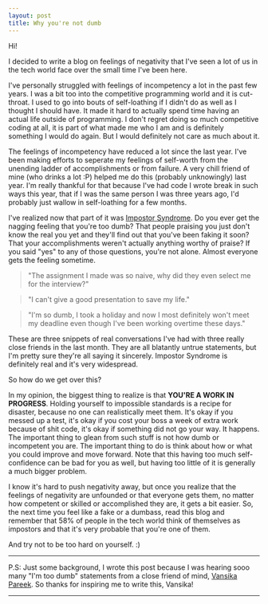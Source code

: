 ```yaml
---
layout: post
title: Why you're not dumb
---
```


Hi!

I decided to write a blog on feelings of negativity that I've seen a lot of us in
the tech world face over the small time I've been here.

I've personally struggled with feelings of incompetency a lot in the past few years.
I was a bit too into the competitive programming world and it is cut-throat. I used
to go into bouts of self-loathing if I didn't do as well as I thought I should have.
It made it hard to actually spend time having an actual life outside of programming.
I don't regret doing so much competitive coding at all, it is part of what made me who I am and
is definitely something I would do again. But I would definitely not care as much about it.

The feelings of incompetency have reduced a lot since the last year. I've been making efforts
to seperate my feelings of self-worth from the unending ladder of accomplishments
or from failure. A very chill friend of mine (who drinks a lot :P)
helped me do this (probably unknowingly) last year. I'm really thankful for that
because I've had code I wrote break in such ways this year, that if I was the same
person I was three years ago, I'd probably just wallow in self-loathing for a
few months.

I've realized now that part of it was
[Impostor Syndrome](https://en.wikipedia.org/wiki/Impostor_syndrome).
Do you ever get the nagging feeling that you're too dumb?
That people praising you just don't
know the real you yet and they'll find out that you've been faking it soon? That your
accomplishments weren't actually anything worthy of praise?
If you said "yes" to any of those questions, you're not alone.
Almost everyone gets the feeling sometime.

> "The assignment I made was so naive, why did they even select me for the interview?"

> "I can't give a good presentation to save my life."

> "I'm so dumb, I took a holiday and now I most definitely won't meet my deadline even
> though I've been working overtime these days."

These are three snippets of real conversations I've had with three really close friends
in the last month. They are all blatantly untrue statements, but I'm pretty sure they're
all saying it sincerely. Impostor Syndrome is definitely real and it's very widespread.

So how do we get over this?

In my opinion, the biggest thing to realize is that __YOU'RE A WORK IN PROGRESS__. Holding
yourself to impossible standards is a recipe for disaster, because no one
can realistically meet them. It's okay if you messed up a test, it's okay if
you cost your boss a week of extra work because of shit code, it's okay if
something did not go your way. It happens.
The important thing to glean from such stuff is not how dumb or incompetent you
are. The important thing to do is think about how or what you could improve
and move forward. Note that this having too much
self-confidence can be bad for you as well, but having too little of it is
generally a much bigger problem.

I know it's hard to push negativity away, but once you realize that the feelings
of negativity are unfounded or that everyone gets them, no matter how competent
or skilled or accomplished they are, it gets a bit easier. So, the next time you
feel like a fake or a dumbass, read this blog and remember that 58% of people
in the tech world think of themselves as impostors and that it's very probable
that you're one of them.

And try not to be too hard on yourself. :)

-------------

P.S: Just some background, I wrote this post because I was hearing
sooo many "I'm too dumb" statements from a close friend of mind,
[Vansika Pareek](https://broodingsecrets.wordpress.com/). So thanks for inspiring
me to write this, Vansika!

-------------
